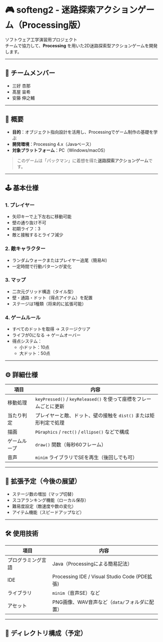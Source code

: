 # 🎮 softeng2 - 迷路探索アクションゲーム（Processing版）

ソフトウェア工学演習用プロジェクト  
チームで協力して、**Processing** を用いた2D迷路探索型アクションゲームを開発します。

---

## 👥 チームメンバー

- 三好 杏那  
- 髙屋 宙希  
- 安藤 伸之輔  

---

## 📝 概要

- **目的**：オブジェクト指向設計を活用し、Processingでゲーム制作の基礎を学ぶ  
- **開発環境**：Processing 4.x（Javaベース）  
- **対象プラットフォーム**：PC（Windows/macOS）  

> このゲームは「パックマン」に着想を得た**迷路探索アクションゲーム**です。

---

## 🕹️ 基本仕様

### 1. プレイヤー
- 矢印キーで上下左右に移動可能  
- 壁の通り抜け不可  
- 初期ライフ：3  
- 敵と接触するとライフ減少  

### 2. 敵キャラクター
- ランダムウォークまたはプレイヤー追尾（簡易AI）  
- 一定時間で行動パターンが変化  

### 3. マップ
- 二次元グリッド構造（タイル型）  
- 壁・通路・ドット（得点アイテム）を配置  
- ステージは1種類（将来的に拡張可能）  

### 4. ゲームルール
- すべてのドットを取得 → ステージクリア  
- ライフが0になる → ゲームオーバー  
- 得点システム：
  - 小ドット：10点  
  - 大ドット：50点  

---

## ⚙️ 詳細仕様

| 項目         | 内容                                                                 |
|--------------|----------------------------------------------------------------------|
| 移動処理     | `keyPressed()` / `keyReleased()` を使って座標をフレームごとに更新     |
| 当たり判定   | プレイヤーと敵、ドット、壁の接触を `dist()` または矩形判定で処理     |
| 描画         | `PGraphics` / `rect()` / `ellipse()` などで構成                       |
| ゲームループ | `draw()` 関数（毎秒60フレーム）                                      |
| 音声         | `minim` ライブラリでSEを再生（後回しでも可）                          |

---

## 🚀 拡張予定（今後の展望）

- ステージ数の増加（マップ切替）  
- スコアランキング機能（ローカル保存）  
- 難易度設定（敵速度や数の変化）  
- アイテム機能（スピードアップなど）

---

## 🛠️ 使用技術

| 項目               | 内容                                          |
|-------------------|-----------------------------------------------|
| プログラミング言語  | Java（Processingによる簡易記法）               |
| IDE               | Processing IDE / Visual Studio Code (PDE拡張) |
| ライブラリ         | `minim`（音声SE）など                          |
| アセット           | PNG画像、WAV音声など（`data/`フォルダに配置）    |

---

## 📁 ディレクトリ構成（予定）


